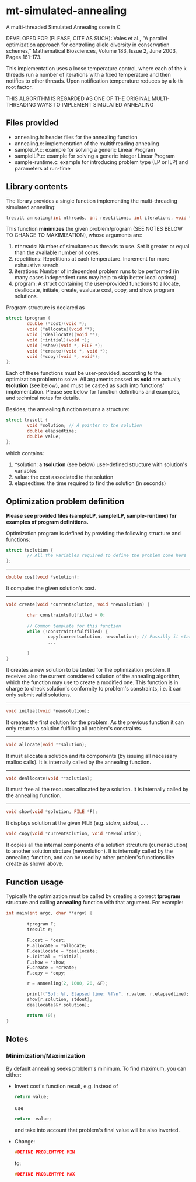 # mt-simulated-annealing
A multi-threaded Simulated Annealing core in C

DEVELOPED FOR (PLEASE, CITE AS SUCH):
Vales et al., "A parallel optimization approach for controlling allele diversity in conservation schemes,"
Mathematical Biosciences, Volume 183, Issue 2, June 2003, Pages 161-173.

This implementation uses a loose temperature control, where each of the k threads run a number of iterations
with a fixed temperature and then notifies to other threads. Upon notification temperature reduces by 
a k-th root factor.

THIS ALGORITHM IS REGARDED AS ONE OF THE ORIGINAL MULTI-THREADING WAYS TO IMPLEMENT SIMULATED ANNEALING


<h2>Files provided</h2>

<ul>
<li> annealing.h: header files for the annealing function
<li> annealing.c: implementation of the multithreading annealing
<li> sampleLP.c: example for solving a generic Linear Program
<li> sampleILP.c: example for solving a generic Integer Linear Program
<li> sample-runtime.c: example for introducing problem type (LP or ILP) and parameters at run-time
</ul>

<h2>Library contents</h2>

The library provides a single function implementing the multi-threading simulated annealing:<br>

```c
tresult annealing(int nthreads, int repetitions, int iterations, void *program);
```

This function <b>minimizes</b> the given problem/program (SEE NOTES BELOW TO CHANGE TO MAXIMIZATION), whose arguments are:

<ol>
<li> nthreads: Number of simultaneous threads to use. Set it greater or equal than the available number of cores.
<li> repetitions: Repetitions at each temperature. Increment for more exhaustive search. 
<li> iterations: Number of independent problem runs to be performed (in many cases independent runs may help to skip better local optima). 
<li> program: A struct containing the user-provided functions to allocate, deallocate, initiate, create, evaluate cost, copy, and show program solutions.
</ol>

Program structure is declared as 

```c
struct tprogram {
        double (*cost)(void *);
        void (*allocate)(void **);
        void (*deallocate)(void **);
        void (*initial)(void *);
        void (*show)(void *, FILE *);
        void (*create)(void *, void *);
        void (*copy)(void *, void*);
};
```

Each of these functions must be user-provided, according to the optimization problem to solve. All arguments passed as <b>void</b> are actually <b>tsolution</b> (see below), and must be casted as such into functions' implementation. Please see below for function definitions and examples, and technical notes for details. 

Besides, the annealing function returns a structure:

```c
struct tresult {
        void *solution; // A pointer to the solution
        double elapsedtime;
        double value;
};
```

which contains: 

<ol>
<li> *solution: a <b>tsolution</b> (see below) user-defined structure with solution's variables   
<li> value: the cost associated to the solution
<li> elapsedtime: the time required to find the solution (in seconds)
</ol>

<h2>Optimization problem definition</h2>

<b>Please see provided files (sampleLP, sampleILP, sample-runtime) for examples of program definitions.</b>

Optimization program is defined by providing the following structure and functions:

```c
struct tsolution {
        // All the variables required to define the problem come here
};
```
<hr>

```c
double cost(void *solution); 
```

It computes the given solution's cost.

<hr>

```c
void create(void *currentsolution, void *newsolution) {

        char constraintsfulfilled = 0;
        
        // Common template for this function
        while (!constraintsfulfilled) {
                copy(currentsolution, newsolution); // Possibly it starts by creating a copy of the current solution
                ...
                
        }
}
```
It creates a new solution to be tested for the optimization problem. It receives also the current considered solution of the annealing algorithm, which the function may use to create a modified one. This function is in charge to check solution's conformity to problem's constraints, i.e. it can only submit valid solutions.
<hr>

```c
void initial(void *newsolution);
```

It creates the first solution for the problem. As the previous function it can only returns a solution fulfilling all problem's constraints. 
<hr>

```c
void allocate(void **solution);
```
It must allocate a solution and its components (by issuing all necessary malloc calls). It is internally called by the annealing function. 
<hr>

```c
void deallocate(void **solution);
```
It must free all the resources allocated by a solution. It is internally called by the annealing function. 
<hr>


```c
void show(void *solution, FILE *F);
```
It displays solution at the given FILE (e.g. <i> stderr, stdout, ... </i>. 

```c
void copy(void *currentsolution, void *newsolution);
```
It copies all the internal components of a solution strcuture (currensolution) to another solution strcture (newsolution). It is internally called by the annealing function, and can be used by other problem's functions like create as shown above.

<h2>Function usage</h2>

Typically the optimization must be called by creating a correct <b>tprogram</b> structure and calling <b>annealing</b> function with that argument. For example: 

```c
int main(int argc, char **argv) {
        
        tprogram F;
        tresult r;
                
        F.cost = *cost;
        F.allocate = *allocate;
        F.deallocate = *deallocate;
        F.initial = *initial;
        F.show = *show;
        F.create = *create;
        F.copy = *copy;

        r = annealing(2, 1000, 20, &F);

        printf("Sol: %f, Elapsed time: %f\n", r.value, r.elapsedtime);
        show(r.solution, stdout);
        deallocate(&r.solution);

        return (0);
}

```


<h2>Notes</h2>

<h3> Minimization/Maximization </h3>

By default annealing seeks problem's minimum. To find maximum, you can either:

<ul>
<li> Invert cost's function result, e.g. instead of 

```c
return value;
```

use

```c
return -value;
```

and take into account that problem's final value will be also inverted. 

<li> Change:

```c
#DEFINE PROBLEMTYPE MIN
```

to:

```c
#DEFINE PROBLEMTYPE MAX
```
</ul>


